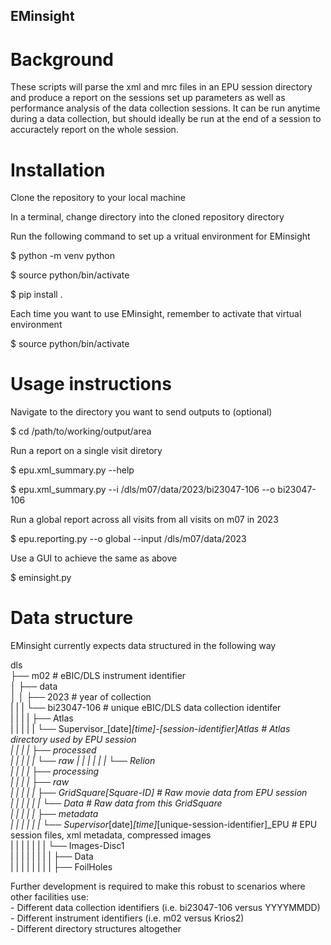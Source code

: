## EMinsight

# Background

These scripts will parse the xml and mrc files in an EPU session directory and produce a report on the sessions set up parameters as well as performance analysis of the data collection sessions. It can be run anytime during a data collection, but should ideally be run at the end of a session to accuractely report on the whole session.

# Installation

Clone the repository to your local machine

In a terminal, change directory into the cloned repository directory

Run the following command to set up a vritual environment for EMinsight

$ python -m venv python

$ source python/bin/activate

$ pip install .

Each time you want to use EMinsight, remember to activate that virtual environment

$ source python/bin/activate

# Usage instructions

Navigate to the directory you want to send outputs to (optional)

$ cd /path/to/working/output/area

Run a report on a single visit diretory

$ epu.xml_summary.py --help

$ epu.xml_summary.py --i /dls/m07/data/2023/bi23047-106 --o bi23047-106

Run a global report across all visits from all visits on m07 in 2023

$ epu.reporting.py --o global --input /dls/m07/data/2023

Use a GUI to achieve the same as above

$ eminsight.py

# Data structure

EMinsight currently expects data structured in the following way

dls <br />
├── m02 # eBIC/DLS instrument identifier <br />
│   ├── data <br />
│   │   ├── 2023 # year of collection <br />
|   |   |   └── bi23047-106 # unique eBIC/DLS data collection identifer <br />
|   |   |   |   ├── Atlas <br />
|   |   |   |   |   └── Supervisor\_[date]_[time]-[session-identifier]_Atlas # Atlas directory used by EPU session <br />
|   |   |   |   ├── processed <br />
|   |   |   |   |   └── raw
|   |   |   |   |   |   └── Relion <br />
|   |   |   |   ├── processing <br />
|   |   |   |   ├── raw <br />
|   |   |   |   |   ├── GridSquare_[Square-ID] # Raw movie data from EPU session <br />
|   |   |   |   |   |   └── Data # Raw data from this GridSquare <br />
|   |   |   |   |   ├── metadata <br />
|   |   |   |   |   |   └── Supervisor_[date]_[time]_[unique-session-identifier]_EPU # EPU session files, xml metadata, compressed images <br />
|   |   |   |   |   |   |   └── Images-Disc1 <br />
|   |   |   |   |   |   |   |   ├── Data <br />
|   |   |   |   |   |   |   |   ├── FoilHoles <br />

Further development is required to make this robust to scenarios where other facilities use: <br />
    - Different data collection identifiers (i.e. bi23047-106 versus YYYYMMDD) <br />
    - Different instrument identifiers (i.e. m02 versus Krios2) <br />
    - Different directory structures altogether <br />

    